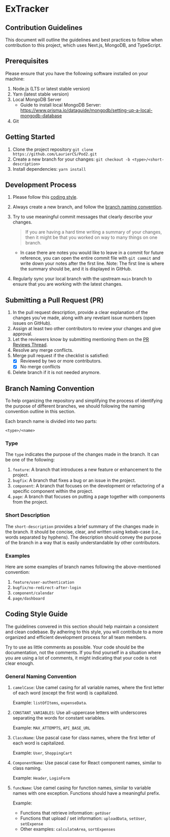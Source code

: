 # ExTracker

## Contribution Guidelines

This document will outline the guidelines and best practices to follow when contribution to this project,
which uses Next.js, MongoDB, and TypeScript.

## Prerequisites

Please ensure that you have the following software installed on your machine:

1. Node.js (LTS or latest stable version)
2. Yarn (latest stable version)
3. Local MongoDB Server
   - Guide to install local MongoDB Server: https://www.prisma.io/dataguide/mongodb/setting-up-a-local-mongodb-database
4. Git

## Getting Started

1. Clone the project repository `git clone https://github.com/LaurierCS/Pod2.git`
2. Create a new branch for your changes: `git checkout -b <type>/<short-description>`
3. Install dependencies: `yarn install`

## Development Process

1. Please follow this [coding style](#coding-style-guide).
2. Always create a new branch, and follow the [branch naming convention](#branch-naming-convention).
3. Try to use meaningful commit messages that clearly describe your changes.

   > If you are having a hard time writing a summary of your changes, then it might be that you worked on
   > way to many things on one branch.

   - In case there are notes you would like to leave in a commit for future reference,
     you can open the entire commit file with `git commit` and write down your notes after the first line.
     Note: The first line is where the summary should be, and it is displayed in GitHub.

4. Regularly sync your local branch with the upstream `main` branch to ensure that you are working with the latest changes.

## Submitting a Pull Request (PR)

1. In the pull request description, provide a clear explanation of the changes you've made, along with any revelant issue numbers (open issues on GitHub).
2. Assign at least two other contributors to review your changes and give approval.
3. Let the reviewers know by submitting mentioning them on the [PR Reviews Thread](https://discord.com/channels/1079526374211067924/1086419768472518716).
4. Resolve any merge conflicts.
5. Merge pull request if the checklist is satisfied:
   - [x] Reviewed by two or more contributors.
   - [x] No merge conflicts
6. Delete branch if it is not needed anymore.

## Branch Naming Convention

To help organizing the repository and simplifying the process of identifying the purpose of different
branches, we should following the naming convention outline in this section.

Each branch name is divided into two parts:

```
<type>/<name>
```

### Type

The `type` indicates the purpose of the changes made in the branch. It can be one of the following:

1. `feature`: A branch that introduces a new feature or enhancement to the project.
2. `bugfix`: A branch that fixes a bug or an issue in the project.
3. `component`: A branch that focuses on the development or refactoring of a specific component within the project.
4. `page`: A branch that focuses on putting a page together with components from the project.

### Short Description

The `short-description` provides a brief summary of the changes made in the branch. It should be concise, clear,
and written using kebab-case (i.e., words separated by hyphens). The description should convey the purpose of
the branch in a way that is easily understandable by other contributors.

### Examples

Here are some examples of branch names following the above-mentioned convention:

1. `feature/user-authentication`
2. `bugfix/no-redirect-after-login`
3. `component/calendar`
4. `page/dashboard`

## Coding Style Guide

The guidelines convered in this section should help maintain a consistent and clean codebase. By adhering to this
style, you will contribute to a more organized and efficient development process for all team members.

Try to use as little comments as possible. Your code should be the documentation, not the comments. If you find
yourself in a situation where you are using a lot of comments, it might indicating that your code is not clear enough.

### General Naming Convention

1. `camelCase`: Use camel casing for all variable names, where the first letter of each word (except the first word)
   is capitalized.

   Example: `listOfItems`, `expenseData`.

2. `CONSTANT_VARIABLES`: Use all-uppercase letters with underscores separating the words for constant variables.

   Example: `MAX_ATTEMPTS`, `API_BASE_URL`

3. `ClassName`: Use pascal case for class names, where the first letter of each word is capitalized.

   Example: `User`, `ShoppingCart`

4. `ComponentName`: Use pascal case for React component names, similar to class naming.

   Example: `Header`, `LoginForm`

5. `funcName`: Use camel casing for function names, similar to variable names with one exception. Functions should
   have a meaningful prefix.

   Example:

   - Functions that retrieve information: `getUser`
   - Functions that upload / set information: `uploadData`, `setUser`, `setExpense`
   - Other examples: `calculateArea`, `sortExpenses`
